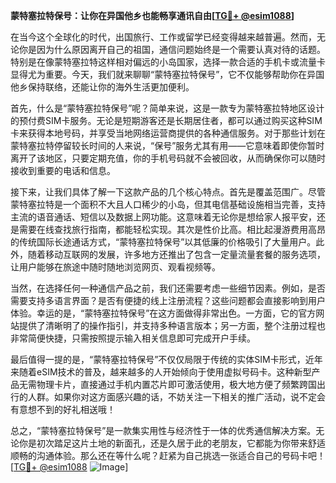 **蒙特塞拉特保号：让你在异国他乡也能畅享通讯自由[[TG💪+ @esim1088](https://t.me/s/esim1088)]**

在当今这个全球化的时代，出国旅行、工作或留学已经变得越来越普遍。然而，无论你是因为什么原因离开自己的祖国，通信问题始终是一个需要认真对待的话题。特别是在像蒙特塞拉特这样相对偏远的小岛国家，选择一款合适的手机卡或流量卡显得尤为重要。今天，我们就来聊聊“蒙特塞拉特保号”，它不仅能够帮助你在异国他乡保持联络，还能让你的海外生活更加便利。

首先，什么是“蒙特塞拉特保号”呢？简单来说，这是一款专为蒙特塞拉特地区设计的预付费SIM卡服务。无论是短期游客还是长期居住者，都可以通过购买这种SIM卡来获得本地号码，并享受当地网络运营商提供的各种通信服务。对于那些计划在蒙特塞拉特停留较长时间的人来说，“保号”服务尤其有用——它意味着即使你暂时离开了该地区，只要定期充值，你的手机号码就不会被回收，从而确保你可以随时接收到重要的电话和信息。

接下来，让我们具体了解一下这款产品的几个核心特点。首先是覆盖范围广。尽管蒙特塞拉特是一个面积不大且人口稀少的小岛，但其电信基础设施相当完善，支持主流的语音通话、短信以及数据上网功能。这意味着无论你是想给家人报平安，还是需要在线查找旅行指南，都能轻松实现。其次是性价比高。相比起漫游费用高昂的传统国际长途通话方式，“蒙特塞拉特保号”以其低廉的价格吸引了大量用户。此外，随着移动互联网的发展，许多地方还推出了包含一定量流量套餐的服务选项，让用户能够在旅途中随时随地浏览网页、观看视频等。

当然，在选择任何一种通信产品之前，我们还需要考虑一些细节因素。例如，是否需要支持多语言界面？是否有便捷的线上注册流程？这些问题都会直接影响到用户体验。幸运的是，“蒙特塞拉特保号”在这方面做得非常出色。一方面，它的官方网站提供了清晰明了的操作指引，并支持多种语言版本；另一方面，整个注册过程也非常简便快捷，只需按照提示输入相关信息即可完成开户手续。

最后值得一提的是，“蒙特塞拉特保号”不仅仅局限于传统的实体SIM卡形式，近年来随着eSIM技术的普及，越来越多的人开始倾向于使用虚拟号码卡。这种新型产品无需物理卡片，直接通过手机内置芯片即可激活使用，极大地方便了频繁跨国出行的人群。如果你对这方面感兴趣的话，不妨关注一下相关的推广活动，说不定会有意想不到的好礼相送哦！

总之，“蒙特塞拉特保号”是一款集实用性与经济性于一体的优秀通信解决方案。无论你是初次踏足这片土地的新面孔，还是久居于此的老朋友，它都能为你带来舒适顺畅的沟通体验。那么还在等什么呢？赶紧为自己挑选一张适合自己的号码卡吧！[[TG💪+ @esim1088](https://t.me/s/esim1088) ![Image](https://i.postimg.cc/4NQfJmqS/Snipaste-2025-05-13-00-14-12.png)]